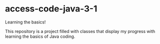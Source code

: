 # access-code-java-3-1

Learning the basics!

This repository is a project filled with classes that display my progress with learning the basics of Java coding.
